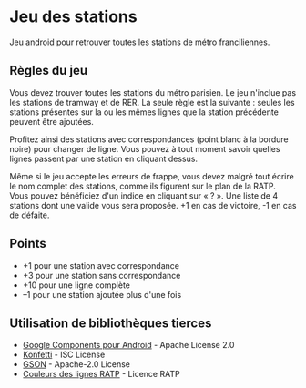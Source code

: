 # Jeu des stations

Jeu android pour retrouver toutes les stations de métro franciliennes.

## Règles du jeu

Vous devez trouver toutes les stations du métro parisien. Le jeu n'inclue pas les stations de tramway et de RER. La seule règle est la suivante : seules les stations présentes sur la ou les mêmes lignes que la station précédente peuvent être ajoutées.

Profitez ainsi des stations avec correspondances (point blanc à la bordure noire) pour changer de ligne. Vous pouvez à tout moment savoir quelles lignes passent par une station en cliquant dessus.

Même si le jeu accepte les erreurs de frappe, vous devez malgré tout écrire le nom complet des stations, comme ils figurent sur le plan de la RATP. Vous pouvez bénéficiez d'un indice en cliquant sur « ? ». Une liste de 4 stations dont une valide vous sera proposée. +1 en cas de victoire, -1 en cas de défaite.

## Points

* +1 pour une station avec correspondance
* +3 pour une station sans correspondance
* +10 pour une ligne complète
* –1 pour une station ajoutée plus d'une fois

## Utilisation de bibliothèques tierces

* [Google Components pour Android](https://github.com/material-components/material-components-android) - Apache License 2.0
* [Konfetti](https://github.com/DanielMartinus/Konfetti) - ISC License
* [GSON](https://github.com/google/gson) - Apache-2.0 License
* [Couleurs des lignes RATP](https://data.ratp.fr/explore/dataset/indices-et-couleurs-de-lignes-du-reseau-ferre-ratp/information/) - Licence RATP
